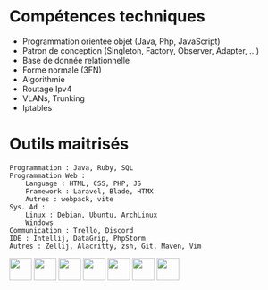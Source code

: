 




# Compétences techniques

  - Programmation orientée objet (Java, Php, JavaScript)
  - Patron de conception (Singleton, Factory, Observer, Adapter, ...)
  - Base de donnée relationnelle
  - Forme normale (3FN)
  - Algorithmie
  - Routage Ipv4
  - VLANs, Trunking
  - Iptables

# Outils maitrisés

    Programmation : Java, Ruby, SQL
    Programmation Web :
        Language : HTML, CSS, PHP, JS
        Framework : Laravel, Blade, HTMX
        Autres : webpack, vite
    Sys. Ad :
        Linux : Debian, Ubuntu, ArchLinux
        Windows
    Communication : Trello, Discord
    IDE : Intellij, DataGrip, PhpStorm
    Autres : Zellij, Alacritty, zsh, Git, Maven, Vim




<img src="https://cdn.worldvectorlogo.com/logos/elastic-kibana.svg" width="40" height="40"/>
<img src="https://cdn.worldvectorlogo.com/logos/google-cloud-1.svg" width="40" height="40"/>
<img src="https://cdn.worldvectorlogo.com/logos/docker.svg" width="40" height="40"/>
<img src="https://cdn.worldvectorlogo.com/logos/laravel-2.svg" width="40" height="40"/>
<img src="https://cdn.worldvectorlogo.com/logos/css-3.svg" width="40" height="40"/>
<img src="https://cdn.worldvectorlogo.com/logos/ruby.svg" width="40" height="40"/>
<img src="https://cdn.worldvectorlogo.com/logos/php-1.svg" width="40" height="40"/>


